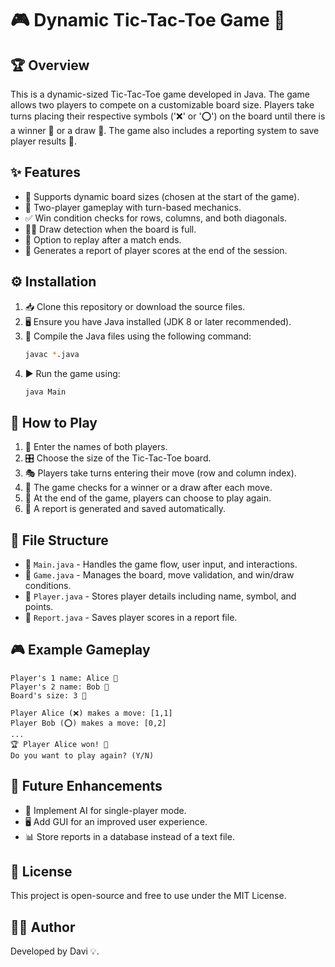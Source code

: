 # 🎮 Dynamic Tic-Tac-Toe Game 🎲

## 🏆 Overview
This is a dynamic-sized Tic-Tac-Toe game developed in Java. The game allows two players to compete on a customizable board size. Players take turns placing their respective symbols ('❌' or '⭕') on the board until there is a winner 🏅 or a draw 🤝. The game also includes a reporting system to save player results 📄.

## ✨ Features
- 🔢 Supports dynamic board sizes (chosen at the start of the game).
- 👥 Two-player gameplay with turn-based mechanics.
- ✅ Win condition checks for rows, columns, and both diagonals.
- 🤷‍♂️ Draw detection when the board is full.
- 🔄 Option to replay after a match ends.
- 📝 Generates a report of player scores at the end of the session.

## ⚙️ Installation
1. 📥 Clone this repository or download the source files.
2. 🖥️ Ensure you have Java installed (JDK 8 or later recommended).
3. 🔧 Compile the Java files using the following command:
   ```sh
   javac *.java
   ```
4. ▶️ Run the game using:
   ```sh
   java Main
   ```

## 🎯 How to Play
1. 📝 Enter the names of both players.
2. 🎛️ Choose the size of the Tic-Tac-Toe board.
3. 🎭 Players take turns entering their move (row and column index).
4. 🏁 The game checks for a winner or a draw after each move.
5. 🔄 At the end of the game, players can choose to play again.
6. 📑 A report is generated and saved automatically.

## 📁 File Structure
- 📌 `Main.java` - Handles the game flow, user input, and interactions.
- 🎲 `Game.java` - Manages the board, move validation, and win/draw conditions.
- 👤 `Player.java` - Stores player details including name, symbol, and points.
- 📝 `Report.java` - Saves player scores in a report file.

## 🎮 Example Gameplay
```
Player's 1 name: Alice 🧑
Player's 2 name: Bob 👨
Board's size: 3 🎲

Player Alice (❌) makes a move: [1,1]
Player Bob (⭕) makes a move: [0,2]
...
🏆 Player Alice won! 🎉
Do you want to play again? (Y/N)
```

## 🚀 Future Enhancements
- 🤖 Implement AI for single-player mode.
- 🖥️ Add GUI for an improved user experience.
- 📊 Store reports in a database instead of a text file.

## 📜 License
This project is open-source and free to use under the MIT License.

## 👨‍💻 Author
Developed by Davi 💡.

